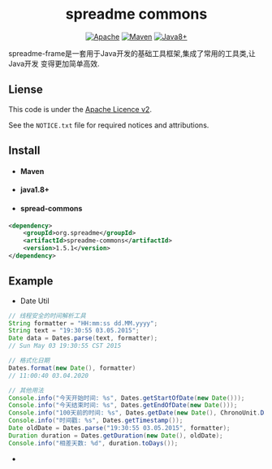 <h1 align="center">spreadme commons</h1>

<p align="center">
    <a href="#Apahce"><img src="https://img.shields.io/badge/License-Apache-brightgreen.svg" alt="Apache"></a>
    <a href="#Maven"><img src="https://img.shields.io/badge/Build-Maven-blue.svg" alt="Maven"></a>
    <a href="#Java"><img src="https://img.shields.io/badge/Programma-Java8+-important.svg" alt="Java8+"></a>
</p>

spreadme-frame是一套用于Java开发的基础工具框架,集成了常用的工具类,让Java开发
变得更加简单高效.

Liense
------
This code is under the [Apache Licence v2](https://www.apache.org/licenses/LICENSE-2.0).

See the `NOTICE.txt` file for required notices and attributions.

Install
-------
- #### Maven
- #### java1.8+
- #### spread-commons
``` xml
<dependency>
    <groupId>org.spreadme</groupId>
    <artifactId>spreadme-commons</artifactId>
    <version>1.5.1</version>
</dependency>
```

Example
-------
- Date Util
```java
// 线程安全的时间解析工具
String formatter = "HH:mm:ss dd.MM.yyyy";
String text = "19:30:55 03.05.2015";
Date data = Dates.parse(text, formatter);
// Sun May 03 19:30:55 CST 2015

// 格式化日期
Dates.format(new Date(), formatter)
// 11:00:40 03.04.2020

// 其他用法
Console.info("今天开始时间: %s", Dates.getStartOfDate(new Date()));
Console.info("今天结束时间: %s", Dates.getEndOfDate(new Date()));
Console.info("100天前的时间: %s", Dates.getDate(new Date(), ChronoUnit.DAYS, -100));
Console.info("时间戳: %s", Dates.getTimestamp());
Date oldDate = Dates.parse("19:30:55 03.05.2015", formatter);
Duration duration = Dates.getDuration(new Date(), oldDate);
Console.info("相差天数: %d", duration.toDays());
```

- 